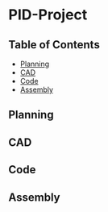 # PID-Project
## Table of Contents
* [Planning](#Planning)
* [CAD](#CAD)
* [Code](#Code)
* [Assembly](#Assembly)

## Planning

## CAD

## Code

## Assembly
